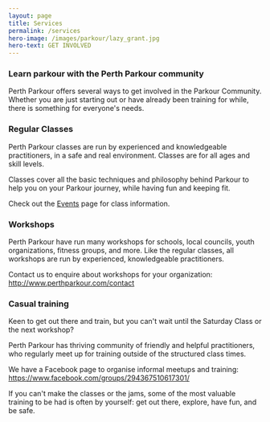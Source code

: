 ```yaml
---
layout: page
title: Services
permalink: /services
hero-image: /images/parkour/lazy_grant.jpg
hero-text: GET INVOLVED
---
```


### Learn parkour with the Perth Parkour community

Perth Parkour offers several ways to get involved in the Parkour Community. Whether you are just starting out or have already been training for while, there is something for everyone's needs.

### Regular Classes

Perth Parkour classes are run by experienced and knowledgeable practitioners, in a safe and real environment. Classes are for all ages and skill levels.

Classes cover all the basic techniques and philosophy behind Parkour to help you on your Parkour journey, while having fun and keeping fit.

Check out the [Events](/events) page for class information.

### Workshops

Perth Parkour have run many workshops for schools, local councils, youth organizations, fitness groups, and more. Like the regular classes, all workshops are run by experienced, knowledgeable practitioners.

Contact us to enquire about workshops for your organization: http://www.perthparkour.com/contact

### Casual training

Keen to get out there and train, but you can't wait until the Saturday Class or the next workshop?

Perth Parkour has thriving community of friendly and helpful practitioners, who regularly meet up for training outside of the structured class times.

We have a Facebook page to organise informal meetups and training: https://www.facebook.com/groups/294367510617301/

If you can't make the classes or the jams, some of the most valuable training to be had is often by yourself: get out there, explore, have fun, and be safe.


